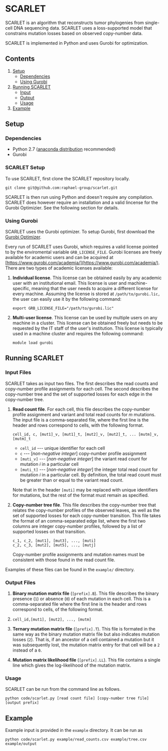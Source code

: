 # SCARLET

SCARLET is an algorithm that reconstructs tumor phylogenies from single-cell DNA sequencing data. SCARLET uses a loss-supported model that constrains mutation losses based on observed copy-number data. 

SCARLET is implemented in Python and uses Gurobi for optimization. 

## Contents
1. [Setup](#setup) 
	- [Dependencies](#dependencies)
	- [Using Gurobi](#usinggurobi)
2. [Running SCARLET](#runningscarlet)
	- [Input](#input)
	- [Output](#output)
	- [Usage](#usage)
3. [Example](#example) 

<a name="setup"></a>
## Setup


<a name="dependencies"></a>
### Dependencies

- Python 2.7 ([anaconda distribution](https://www.anaconda.com/distribution/) recommended)  
- Gurobi 

### SCARLET Setup
To use SCARLET, first clone the SCARLET repository locally. 

```git clone git@github.com:raphael-group/scarlet.git```

SCARLET is then run using Python and doesn't require any compilation. SCARLET does however require an installation and a valid lincense for the Gurobi Optimizier. See the following section for details. 

<a name="usinggurobi"></a>
### Using Gurobi
SCARLET uses the Gurobi optimizer. To setup Gurobi, first download the [Gurobi Optimizer](https://www.gurobi.com/downloads/). 

Every run of SCARLET uses Gurobi, which requires a valid license pointed to by the enviromental variable `GRB_LICENSE_FILE`. Gurobi licenses are freely available for academic users and can be acquired at [https://www.gurobi.com/academia/](https://www.gurobi.com/academia/). There are two types of academic licenses available:

1. **Individual license**. This license can be obtained easily by any academic user with an institutional email. This license is user and machine-specific, meaning that the user needs to acquire a different license for every machine. Assuming the license is stored at `/path/to/gurobi.lic,` the user can easily use it by the following command:

	```export GRB_LICENSE_FILE="/path/to/gurobi.lic"```


2. **Multi-user license**. This license can be used by multiple users on any machine in a cluster. This license can be obtained freely but needs to be requested by the IT staff of the user's institution. This license is typically used in a machine cluster and requires the following command:

	```module load gurobi```

<a name="runningscarlet"></a>
## Running SCARLET

<a name="input"></a>
### Input Files
SCARLET takes as input two files. The first describes the read counts and copy-number profile assignments for each cell. The second describes the copy-number tree and the set of supported losses for each edge in the copy-number tree. 

1. **Read count file**. For each cell, this file describes the copy-number profile assignment and variant and total read counts for *m* mutations. The input file is a comma-separated file, where the first line is the header and rows correspond to cells, with the following format.

	```
	cell_id, c, [mut1]_v, [mut1]_t, [mut2]_v, [mut2]_t, ... [mutm]_v, [mutm]_t
	
	```
	- `cell_id` --- unique identifier for each cell
	- `c` --- [*non-negative integer*] copy-number profile assignment
	- `[muti_v]` --- [*non-negative integer*] the variant read count for mutation *i* in a particular cell
	- `[muti_t]` --- [*non-negative integer*] the integer total read count for mutation *i* in a particular cell. By definition, the total read count must be greater than or equal to the variant read count. 

	Note that in the header `[muti]` may be replaced with unique identifiers for mutations, but the rest of the format must remain as specified.
	

2. **Copy-number tree file**. This file describes the copy-number tree that relates the copy-number profiles of the observed leaves, as well as the set of supported losses for each copy-number transition. This file takes the format of an comma-separated edge list, where the first two columns are integer copy-number profiles, followed by a list of supported losses on that transition. 

	```
	c_1, c_2, [mut1], [mut3], ..., [muti]
	c_2, c_3, [mut2], [mut5], ..., [mutj]
	```
	
	Copy-number profile assignments and mutation names must be consistent with those found in the read count file. 

Examples of these files can be found in the `example/` directory.

<a name="output"></a>
### Output Files

1. **Binary mutation matrix file** (`[prefix].B`). This file describes the binary presence (`1`) or absence (`0`) of each mutation in each cell. This is a comma-separated file where the first line is the header and rows correspond to cells, of the following format. 
2. 
	```
	cell_id,[mut1], [mut2], ..., [mutm]
	
	```

2. **Ternary mutation matrix file** (`[prefix].T`). This file is formated in the same way as the binary mutation matrix file but also indicates mutation losses (`2`). That is, if an ancestor of a cell contained a mutation but it was subsequently lost, the mutation matrix entry for that cell will be a `2` instead of a `0`. 

3. **Mutation matrix likelihood file** (`[prefix].LL`). This file contains a single line which gives the log-likelihood of the mutation matrix. 
<a name="usage"></a>
### Usage

SCARLET can be run from the command line as follows.

```
python code/scarlet.py [read count file] [copy-number tree file] [output prefix]
```

<a name="example"></a>
## Example


Example input is provided in the `example` directory. It can be run as 

```
python code/scarlet.py example/read_counts.csv example/tree.csv example/output
```








